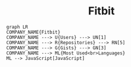 <h1 align="center">Fitbit</h1>

```mermaid
graph LR
COMPANY_NAME{Fitbit}
COMPANY_NAME ---> U{Users} ---> UN[1]
COMPANY_NAME ---> R{Repositories} ---> RN[5]
COMPANY_NAME ---> G{Gists} ---> GN[3]
COMPANY_NAME ---> ML{Most Used<br>Languages}
ML --> JavaScript[JavaScript]
```
